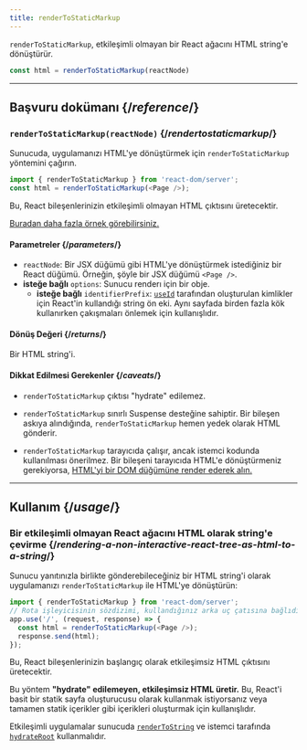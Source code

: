 ```yaml
---
title: renderToStaticMarkup
---
```


<Intro>

`renderToStaticMarkup`, etkileşimli olmayan bir React ağacını HTML string'e dönüştürür.

```js
const html = renderToStaticMarkup(reactNode)
```

</Intro>

<InlineToc />

---

## Başvuru dokümanı {/*reference*/}

### `renderToStaticMarkup(reactNode)` {/*rendertostaticmarkup*/}

Sunucuda, uygulamanızı HTML'ye dönüştürmek için `renderToStaticMarkup` yöntemini çağırın.

```js
import { renderToStaticMarkup } from 'react-dom/server';
const html = renderToStaticMarkup(<Page />);
```

Bu, React bileşenlerinizin etkileşimli olmayan HTML çıktısını üretecektir.

[Buradan daha fazla örnek görebilirsiniz.](#usage)

#### Parametreler {/*parameters*/}

* `reactNode`: Bir JSX düğümü gibi HTML'ye dönüştürmek istediğiniz bir React düğümü. Örneğin, şöyle bir JSX düğümü `<Page />`.
* **isteğe bağlı** `options`: Sunucu renderı için bir obje.
  * **isteğe bağlı** `identifierPrefix`: [`useId`](/reference/react/useId) tarafından oluşturulan kimlikler için React'in kullandığı string ön eki. Aynı sayfada birden fazla kök kullanırken çakışmaları önlemek için kullanışlıdır.

#### Dönüş Değeri {/*returns*/}

Bir HTML string'i.

#### Dikkat Edilmesi Gerekenler {/*caveats*/}

* `renderToStaticMarkup` çıktısı "hydrate" edilemez.

* `renderToStaticMarkup` sınırlı Suspense desteğine sahiptir. Bir bileşen askıya alındığında, `renderToStaticMarkup` hemen yedek olarak HTML gönderir.

* `renderToStaticMarkup` tarayıcıda çalışır, ancak istemci kodunda kullanılması önerilmez. Bir bileşeni tarayıcıda HTML'e dönüştürmeniz gerekiyorsa, [HTML'yi bir DOM düğümüne render ederek alın.](/reference/react-dom/server/renderToString#removing-rendertostring-from-the-client-code)

---

## Kullanım {/*usage*/}

### Bir etkileşimli olmayan React ağacını HTML olarak string'e çevirme {/*rendering-a-non-interactive-react-tree-as-html-to-a-string*/}

Sunucu yanıtınızla birlikte gönderebileceğiniz bir HTML string'i olarak uygulamanızı  `renderToStaticMarkup` ile HTML'ye dönüştürün:

```js {5-6}
import { renderToStaticMarkup } from 'react-dom/server';
// Rota işleyicisinin sözdizimi, kullandığınız arka uç çatısına bağlıdır
app.use('/', (request, response) => {
  const html = renderToStaticMarkup(<Page />);
  response.send(html);
});
```

Bu, React bileşenlerinizin başlangıç olarak etkileşimsiz HTML çıktısını üretecektir.

<Pitfall>

Bu yöntem **"hydrate" edilemeyen, etkileşimsiz HTML üretir.** Bu, React'i basit bir statik sayfa oluşturucusu olarak kullanmak istiyorsanız veya tamamen statik içerikler gibi içerikleri oluşturmak için kullanışlıdır.

Etkileşimli uygulamalar sunucuda [`renderToString`](/reference/react-dom/server/renderToString) ve istemci tarafında [`hydrateRoot`](/reference/react-dom/client/hydrateRoot) kullanmalıdır.

</Pitfall>
